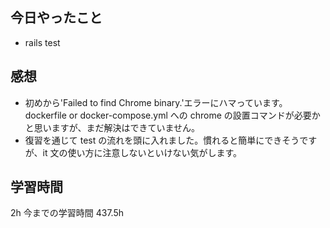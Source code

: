 ## 今日やったこと

- rails test

## 感想

- 初めから'Failed to find Chrome binary.'エラーにハマっています。dockerfile or docker-compose.yml への chrome の設置コマンドが必要かと思いますが、まだ解決はできていません。
- 復習を通じて test の流れを頭に入れました。慣れると簡単にできそうですが、it 文の使い方に注意しないといけない気がします。

## 学習時間

2h
今までの学習時間 437.5h
